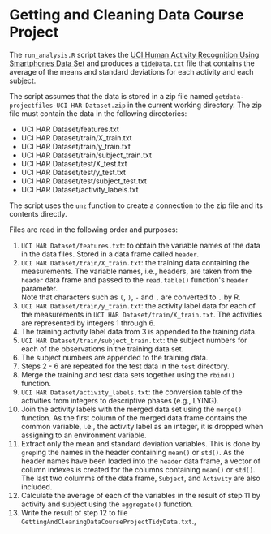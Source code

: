 Getting and Cleaning Data Course Project
========================================

The `run_analysis.R` script takes the [UCI Human Activity Recognition Using
Smartphones Data Set][UCILink] and produces a `tideData.txt` file that contains the
average of the means and standard deviations for each activity and each
subject.

The script assumes that the data is stored in a zip file named
`getdata-projectfiles-UCI HAR Dataset.zip` in the current working directory.
The zip file must contain the data in the following directories:

* UCI HAR Dataset/features.txt
* UCI HAR Dataset/train/X_train.txt
* UCI HAR Dataset/train/y_train.txt
* UCI HAR Dataset/train/subject_train.txt
* UCI HAR Dataset/test/X_test.txt
* UCI HAR Dataset/test/y_test.txt
* UCI HAR Dataset/test/subject_test.txt
* UCI HAR Dataset/activity_labels.txt

The script uses the `unz` function to create a connection to the zip 
file and its contents directly.

Files are read in the following order and purposes:

1.  `UCI HAR Dataset/features.txt`: to obtain the variable names of the data in
the data files.  Stored in a data frame called `header`.
2.  `UCI HAR Dataset/train/X_train.txt`: the training data containing the 
measurements.  The variable names, i.e., headers, are taken from the `header`
data frame and passed to the `read.table()` function's `header` parameter.  
Note that characters such as `(`, `)`, `-` and `,` are converted to `.` by R.  
3.  `UCI HAR Dataset/train/y_train.txt`: the activity label data for each of the
measurements in `UCI HAR Dataset/train/X_train.txt`.  The activities are 
represented by integers 1 through 6.
4.  The training activity label data from 3 is appended to the training data.
5.  `UCI HAR Dataset/train/subject_train.txt`: the subject numbers for each of
the observations in the training data set.
6.  The subject numbers are appended to the training data.
7.  Steps 2 - 6 are repeated for the test data in the `test` directory.
8.  Merge the training and test data sets together using the `rbind()` function.
9.  `UCI HAR Dataset/activity_labels.txt`: the conversion table of the activities
from integers to descriptive phases (e.g., LYING).
10.  Join the activity labels with the merged data set using the `merge()` 
function.  As the first column of the merged data frame contains the common
variable, i.e., the activity label as an integer, it is dropped when assigning
to an environment variable.
11.  Extract only the mean and standard deviation variables.  This is done by
`grep`ing the names in the header containing `mean()` or `std()`.  As the
header names have been loaded into the `header` data frame, a vector of column
indexes is created for the columns containing `mean()` or `std()`.  The
last two columms of the data frame, `Subject`, and `Activity` are also 
included.
12.  Calculate the average of each of the variables in the result of step 11
by activity and subject using the `aggregate()` function.
13.  Write the result of step 12 to file 
`GettingAndCleaningDataCourseProjectTidyData.txt`.,

[UCILink]: http://archive.ics.uci.edu/ml/datasets/Human+Activity+Recognition+Using+Smartphones